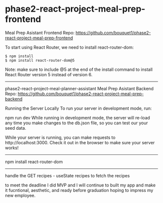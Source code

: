 # phase2-react-project-meal-prep-frontend

Meal Prep Asistant Frontend Repo: https://github.com/bouquet1/phase2-react-project-meal-prep-frontend

To start using React Router, we need to install react-router-dom:

```
$ npm install
$ npm install react-router-dom@5
```

Note: make sure to include @5 at the end of the install command to install React Router version 5 instead of version 6.

---

phase2-react-project-meal-planner-assistant
Meal Prep Asistant Backend Repo: https://github.com/bouquet1/phase2-react-project-meal-prep-backend

Running the Server Locally
To run your server in development mode, run:

npm run dev
While running in development mode, the server will re-load any time you make changes to the db.json file, so you can test our your seed data.

While your server is running, you can make requests to http://localhost:3000. Check it out in the browser to make sure your server works!

---

npm install react-router-dom

---

handle the GET recipes - useState recipes to fetch the recipes

to meet the deadline I did MVP and I will continue to built my app and make it fucntional, aesthetic, and ready before graduation hoping to impress my new employee.
